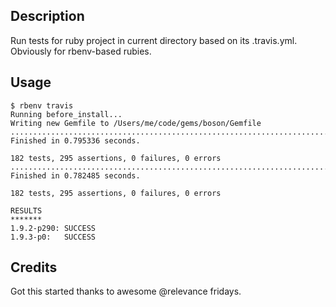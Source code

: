 ## Description

Run tests for ruby project in current directory based on its .travis.yml. Obviously for rbenv-based rubies.

## Usage

    $ rbenv travis
    Running before_install...
    Writing new Gemfile to /Users/me/code/gems/boson/Gemfile
    ......................................................................................................................................................................................
    Finished in 0.795336 seconds.

    182 tests, 295 assertions, 0 failures, 0 errors
    ......................................................................................................................................................................................
    Finished in 0.782485 seconds.

    182 tests, 295 assertions, 0 failures, 0 errors

    RESULTS
    *******
    1.9.2-p290: SUCCESS
    1.9.3-p0:   SUCCESS


## Credits

Got this started thanks to awesome @relevance fridays.
